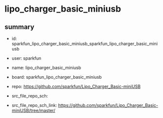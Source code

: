 # lipo_charger_basic_miniusb
 
## summary 
* id: sparkfun_lipo_charger_basic_miniusb_sparkfun_lipo_charger_basic_miniusb
* user: sparkfun
* name: lipo_charger_basic_miniusb
* board: sparkfun_lipo_charger_basic_miniusb
* repo: https://github.com/sparkfun/Lipo_Charger_Basic-miniUSB



* src_file_repo_sch: 
* src_file_repo_sch_link: https://github.com/sparkfun/Lipo_Charger_Basic-miniUSB/tree/master/






